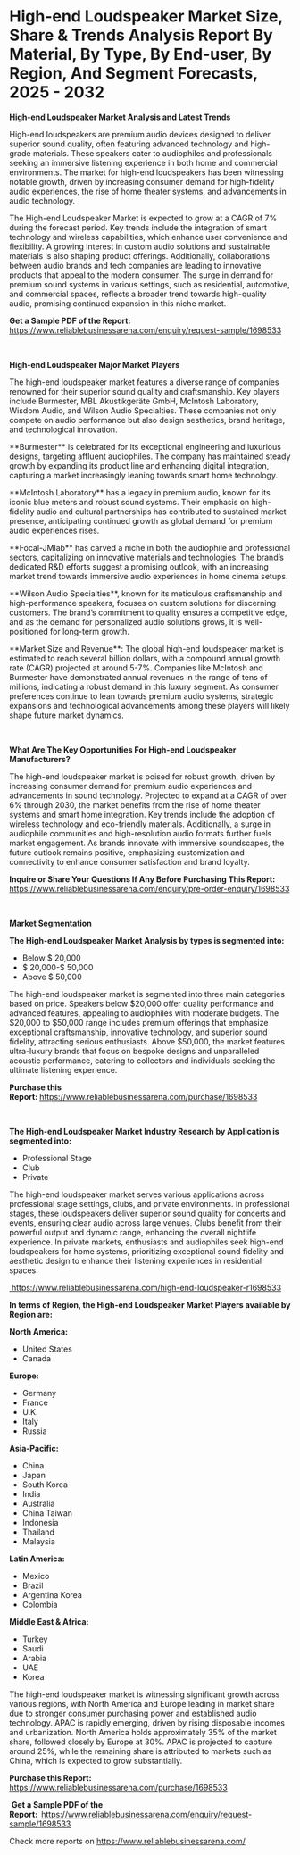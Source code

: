 <p><h1>High-end Loudspeaker Market Size, Share & Trends Analysis Report By Material, By Type, By End-user, By Region, And Segment Forecasts, 2025 - 2032</h1></p><p><strong>High-end Loudspeaker Market Analysis and Latest Trends</strong></p>
<p><p>High-end loudspeakers are premium audio devices designed to deliver superior sound quality, often featuring advanced technology and high-grade materials. These speakers cater to audiophiles and professionals seeking an immersive listening experience in both home and commercial environments. The market for high-end loudspeakers has been witnessing notable growth, driven by increasing consumer demand for high-fidelity audio experiences, the rise of home theater systems, and advancements in audio technology.</p><p>The High-end Loudspeaker Market is expected to grow at a CAGR of 7% during the forecast period. Key trends include the integration of smart technology and wireless capabilities, which enhance user convenience and flexibility. A growing interest in custom audio solutions and sustainable materials is also shaping product offerings. Additionally, collaborations between audio brands and tech companies are leading to innovative products that appeal to the modern consumer. The surge in demand for premium sound systems in various settings, such as residential, automotive, and commercial spaces, reflects a broader trend towards high-quality audio, promising continued expansion in this niche market.</p></p>
<p><strong>Get a Sample PDF of the Report:&nbsp;</strong> <a href="https://www.reliablebusinessarena.com/enquiry/request-sample/1698533?utm_campaign=3251&utm_medium=2&utm_source=Github&utm_content=ia&utm_term=27032025&utm_id=high-end-loudspeaker">https://www.reliablebusinessarena.com/enquiry/request-sample/1698533</a></p>
<p>&nbsp;</p>
<p><strong>High-end Loudspeaker Major Market Players</strong></p>
<p><p>The high-end loudspeaker market features a diverse range of companies renowned for their superior sound quality and craftsmanship. Key players include Burmester, MBL Akustikgeräte GmbH, McIntosh Laboratory, Wisdom Audio, and Wilson Audio Specialties. These companies not only compete on audio performance but also design aesthetics, brand heritage, and technological innovation.</p><p>**Burmester** is celebrated for its exceptional engineering and luxurious designs, targeting affluent audiophiles. The company has maintained steady growth by expanding its product line and enhancing digital integration, capturing a market increasingly leaning towards smart home technology.</p><p>**McIntosh Laboratory** has a legacy in premium audio, known for its iconic blue meters and robust sound systems. Their emphasis on high-fidelity audio and cultural partnerships has contributed to sustained market presence, anticipating continued growth as global demand for premium audio experiences rises.</p><p>**Focal-JMlab** has carved a niche in both the audiophile and professional sectors, capitalizing on innovative materials and technologies. The brand’s dedicated R&D efforts suggest a promising outlook, with an increasing market trend towards immersive audio experiences in home cinema setups.</p><p>**Wilson Audio Specialties**, known for its meticulous craftsmanship and high-performance speakers, focuses on custom solutions for discerning customers. The brand’s commitment to quality ensures a competitive edge, and as the demand for personalized audio solutions grows, it is well-positioned for long-term growth.</p><p>**Market Size and Revenue**: The global high-end loudspeaker market is estimated to reach several billion dollars, with a compound annual growth rate (CAGR) projected at around 5-7%. Companies like McIntosh and Burmester have demonstrated annual revenues in the range of tens of millions, indicating a robust demand in this luxury segment. As consumer preferences continue to lean towards premium audio systems, strategic expansions and technological advancements among these players will likely shape future market dynamics.</p></p>
<p>&nbsp;</p>
<p><strong>What Are The Key Opportunities For High-end Loudspeaker Manufacturers?</strong></p>
<p><p>The high-end loudspeaker market is poised for robust growth, driven by increasing consumer demand for premium audio experiences and advancements in sound technology. Projected to expand at a CAGR of over 6% through 2030, the market benefits from the rise of home theater systems and smart home integration. Key trends include the adoption of wireless technology and eco-friendly materials. Additionally, a surge in audiophile communities and high-resolution audio formats further fuels market engagement. As brands innovate with immersive soundscapes, the future outlook remains positive, emphasizing customization and connectivity to enhance consumer satisfaction and brand loyalty.</p></p>
<p><strong>Inquire or Share Your Questions If Any Before Purchasing This Report:</strong> <a href="https://www.reliablebusinessarena.com/enquiry/pre-order-enquiry/1698533?utm_campaign=3251&utm_medium=2&utm_source=Github&utm_content=ia&utm_term=27032025&utm_id=high-end-loudspeaker">https://www.reliablebusinessarena.com/enquiry/pre-order-enquiry/1698533</a></p>
<p>&nbsp;</p>
<p><strong>Market Segmentation</strong></p>
<p><strong>The High-end Loudspeaker Market Analysis by types is segmented into:</strong></p>
<p><ul><li>Below $ 20,000</li><li>$ 20,000-$ 50,000</li><li>Above $ 50,000</li></ul></p>
<p><p>The high-end loudspeaker market is segmented into three main categories based on price. Speakers below $20,000 offer quality performance and advanced features, appealing to audiophiles with moderate budgets. The $20,000 to $50,000 range includes premium offerings that emphasize exceptional craftsmanship, innovative technology, and superior sound fidelity, attracting serious enthusiasts. Above $50,000, the market features ultra-luxury brands that focus on bespoke designs and unparalleled acoustic performance, catering to collectors and individuals seeking the ultimate listening experience.</p></p>
<p><strong>Purchase this Report:&nbsp;</strong><a href="https://www.reliablebusinessarena.com/purchase/1698533?utm_campaign=3251&utm_medium=2&utm_source=Github&utm_content=ia&utm_term=27032025&utm_id=high-end-loudspeaker">https://www.reliablebusinessarena.com/purchase/1698533</a></p>
<p>&nbsp;</p>
<p><strong>The High-end Loudspeaker Market Industry Research by Application is segmented into:</strong></p>
<p><ul><li>Professional Stage</li><li>Club</li><li>Private</li></ul></p>
<p><p>The high-end loudspeaker market serves various applications across professional stage settings, clubs, and private environments. In professional stages, these loudspeakers deliver superior sound quality for concerts and events, ensuring clear audio across large venues. Clubs benefit from their powerful output and dynamic range, enhancing the overall nightlife experience. In private markets, enthusiasts and audiophiles seek high-end loudspeakers for home systems, prioritizing exceptional sound fidelity and aesthetic design to enhance their listening experiences in residential spaces.</p></p>
<p><a href="https://www.reliablebusinessarena.com/high-end-loudspeaker-r1698533?utm_campaign=3251&utm_medium=2&utm_source=Github&utm_content=ia&utm_term=27032025&utm_id=high-end-loudspeaker">&nbsp;https://www.reliablebusinessarena.com/high-end-loudspeaker-r1698533</a></p>
<p><strong>In terms of Region, the High-end Loudspeaker Market Players available by Region are:</strong></p>
<p>
    <p> <strong> North America: </strong>
        <ul>
            <li>United States</li>
            <li>Canada</li>
        </ul>
        </p> 
    <p> <strong> Europe: </strong>
        <ul>
            <li>Germany</li>
            <li>France</li>
            <li>U.K.</li>
            <li>Italy</li>
            <li>Russia</li>
        </ul>
        </p> 
    <p> <strong> Asia-Pacific: </strong>
        <ul>
            <li>China</li>
            <li>Japan</li>
            <li>South Korea</li>
            <li>India</li>
            <li>Australia</li>
            <li>China Taiwan</li>
            <li>Indonesia</li>
            <li>Thailand</li>
            <li>Malaysia</li>
        </ul>
        </p> 
    <p> <strong> Latin America: </strong>
        <ul>
            <li>Mexico</li>
            <li>Brazil</li>
            <li>Argentina Korea</li>
            <li>Colombia</li>
        </ul>
        </p> 
    <p> <strong> Middle East & Africa: </strong>
        <ul>
            <li>Turkey</li>
            <li>Saudi</li>
            <li>Arabia</li>
            <li>UAE</li>
            <li>Korea</li>
        </ul>
    </p>
    </p>
<p><p>The high-end loudspeaker market is witnessing significant growth across various regions, with North America and Europe leading in market share due to stronger consumer purchasing power and established audio technology. APAC is rapidly emerging, driven by rising disposable incomes and urbanization. North America holds approximately 35% of the market share, followed closely by Europe at 30%. APAC is projected to capture around 25%, while the remaining share is attributed to markets such as China, which is expected to grow substantially.</p></p>
<p><strong>Purchase this Report: </strong><a href="https://www.reliablebusinessarena.com/purchase/1698533?utm_campaign=3251&utm_medium=2&utm_source=Github&utm_content=ia&utm_term=27032025&utm_id=high-end-loudspeaker">https://www.reliablebusinessarena.com/purchase/1698533</a></p>
<p>&nbsp;<strong>Get a Sample PDF of the Report:&nbsp;&nbsp;</strong><a href="https://www.reliablebusinessarena.com/enquiry/request-sample/1698533?utm_campaign=3251&utm_medium=2&utm_source=Github&utm_content=ia&utm_term=27032025&utm_id=high-end-loudspeaker">https://www.reliablebusinessarena.com/enquiry/request-sample/1698533</a></p>
<p><strong></strong></p>
<p>Check more reports on <a href="https://www.reliablebusinessarena.com/?utm_campaign=3251&utm_medium=2&utm_source=Github&utm_content=ia&utm_term=27032025&utm_id=high-end-loudspeaker">https://www.reliablebusinessarena.com/</a></p>